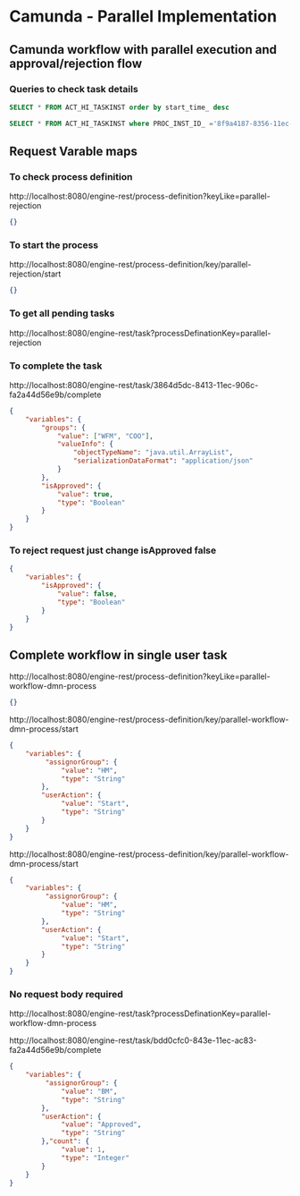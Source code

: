 
# Camunda - Parallel Implementation
## Camunda workflow with parallel execution and approval/rejection flow

### Queries to check task details
``` sql
SELECT * FROM ACT_HI_TASKINST order by start_time_ desc

SELECT * FROM ACT_HI_TASKINST where PROC_INST_ID_ ='8f9a4187-8356-11ec-8cb2-fa2a44d56e9b' order by start_time_ desc
```

## Request Varable maps
### To check process definition
http://localhost:8080/engine-rest/process-definition?keyLike=parallel-rejection
``` json
{}
```

### To start the process
http://localhost:8080/engine-rest/process-definition/key/parallel-rejection/start

``` json
{}
```
### To get all pending tasks
http://localhost:8080/engine-rest/task?processDefinationKey=parallel-rejection

### To complete the task
http://localhost:8080/engine-rest/task/3864d5dc-8413-11ec-906c-fa2a44d56e9b/complete

``` json
{
    "variables": {
        "groups": {
            "value": ["WFM", "COO"],
            "valueInfo": {
                "objectTypeName": "java.util.ArrayList",
                "serializationDataFormat": "application/json"
            }
        },
        "isApproved": {
            "value": true,
            "type": "Boolean"
        }
    }
}
```

### To reject request just change isApproved false
``` json
{
    "variables": {
        "isApproved": {
            "value": false,
            "type": "Boolean"
        }
    }
}
```

## Complete workflow in single user task 


http://localhost:8080/engine-rest/process-definition?keyLike=parallel-workflow-dmn-process
``` json
{}
```

http://localhost:8080/engine-rest/process-definition/key/parallel-workflow-dmn-process/start
``` json
{
	"variables": {
         "assignorGroup": {
             "value": "HM",
             "type": "String"
        },
        "userAction": {
             "value": "Start",
             "type": "String"
        }
    }
}
```

http://localhost:8080/engine-rest/process-definition/key/parallel-workflow-dmn-process/start

``` json
{
	"variables": {
         "assignorGroup": {
             "value": "HM",
             "type": "String"
        },
        "userAction": {
             "value": "Start",
             "type": "String"
        }
    }
}
```

### No request body required 
http://localhost:8080/engine-rest/task?processDefinationKey=parallel-workflow-dmn-process


http://localhost:8080/engine-rest/task/bdd0cfc0-843e-11ec-ac83-fa2a44d56e9b/complete

``` json
{
	"variables": {
         "assignorGroup": {
             "value": "BM",
             "type": "String"
        },
        "userAction": {
             "value": "Approved",
             "type": "String"
        },"count": {
             "value": 1,
             "type": "Integer"
        }
    }
}

```
